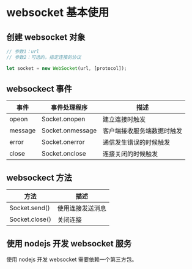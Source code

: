 # websocket 基本使用
## 创建 websocket 对象
```js
// 参数1：url
// 参数2：可选的，指定连接的协议

let socket = new WebSocket(url, [protocol]);

```

## websockect 事件
| 事件    | 事件处理程序     | 描述                       |
| ------- | ---------------- | -------------------------- |
| opeon   | Socket.onopen    | 建立连接时触发             |
| message | Socket.onmessage | 客户端接收服务端数据时触发 |
| error   | Socket.onerror   | 通信发生错误的时候触发     |
| close   | Socket.onclose   | 连接关闭的时候触发         |

## websockect 方法
| 方法           | 描述             |
| -------------- | ---------------- |
| Socket.send()  | 使用连接发送消息 |
| Socket.close() | 关闭连接         |

## 使用 nodejs 开发 websocket 服务

使用 nodejs 开发 websocket 需要依赖一个第三方包。 
